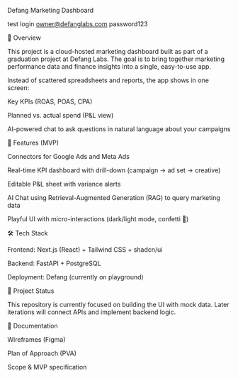 Defang Marketing Dashboard

test login
owner@defanglabs.com
password123

📌 Overview

This project is a cloud-hosted marketing dashboard built as part of a graduation project at Defang Labs.
The goal is to bring together marketing performance data and finance insights into a single, easy-to-use app.

Instead of scattered spreadsheets and reports, the app shows in one screen:

Key KPIs (ROAS, POAS, CPA)

Planned vs. actual spend (P&L view)

AI-powered chat to ask questions in natural language about your campaigns

🚀 Features (MVP)

Connectors for Google Ads and Meta Ads

Real-time KPI dashboard with drill-down (campaign → ad set → creative)

Editable P&L sheet with variance alerts

AI Chat using Retrieval-Augmented Generation (RAG) to query marketing data

Playful UI with micro-interactions (dark/light mode, confetti 🎉)

🛠️ Tech Stack

Frontend: Next.js (React) + Tailwind CSS + shadcn/ui

Backend: FastAPI + PostgreSQL 

Deployment: Defang (currently on playground)

📂 Project Status

This repository is currently focused on building the UI with mock data.
Later iterations will connect APIs and implement backend logic.

📖 Documentation

Wireframes (Figma)

Plan of Approach (PVA)

Scope & MVP specification
